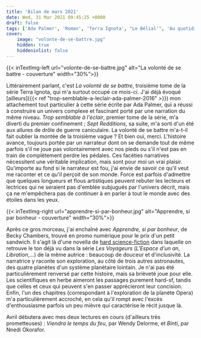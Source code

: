 ```yaml
---
title: 'Bilan de mars 2021'
date: Wed, 31 Mar 2021 09:45:25 +0000
draft: false
tags: ['Ada Palmer', 'Roman', 'Terra Ignota', "Le Bélial'", 'Au quotidien', 'Becky Chambers', 'Novella', "L'Atalante", 'SFFF']
cover: 
    image: "volonte-de-se-battre.jpg"
    hidden: true
    hiddeninlist: false
---
```


{{< inTextImg-left url="volonte-de-se-battre.jpg" alt="La volonté de se battre - couverture" width="30%">}} 

Littérairement parlant, c'est _La volonté de se battre_, troisième tome de la série Terra Ignota, qui m'a surtout occupé ce mois-ci. J'ai déjà évoqué [ailleurs]({{< ref "trop-semblable-a-leclair-ada-palmer-2016" >}}) mon attachement tout particulier à cette série écrite par Ada Palmer, qui a réussi à construire un univers complexe et fascinant porté par une narration du même niveau. _Trop semblable à l'éclair_, premier tome de la série, m'a diverti du premier confinement ; _Sept Redditions_, sa suite, m'a sorti d'un été aux allures de drôle de guerre caniculaire. La volonté de se battre m'a-t-il fait oublier la montée de la troisième vague ? Et bien oui, merci. L'histoire avance, toujours portée par un narrateur dont on se demande tout de même parfois s'il ne joue pas volontairement avec nos pieds ou s'il n'est pas en train de complètement perdre les pédales. Ces facéties narratives nécessitent une véritable implication, mais sont pour moi un vrai plaisir. Qu'importe au fond si le narrateur est fou, j'ai envie de savoir ce qu'il veut me raconter et ce qu'il perçoit de son monde. Force est parfois d'admettre que quelques longueurs et flous artistiques peuvent rebuter les lecteurs et lectrices qui ne seraient pas d'emblée subjugués par l'univers décrit, mais ça ne m'empêchera pas de continuer à en parler à tout le monde avec des étoiles dans les yeux.

{{< inTextImg-right url="apprendre-si-par-bonheur.jpg" alt="Apprendre, si par bonheur - couverture" width="30%">}} 

Après ce gros morceau, j'ai enchaîné avec _Apprendre, si par bonheur_, de Becky Chambers, trouvé en promo numérique pour le prix d'un petit sandwich. Il s'agit là d'une novella de [hard science-fiction](https://fr.wikipedia.org/wiki/Hard_science-fiction) dans laquelle on retrouve le ton déjà vu dans la série _Les Voyageurs_ (_L'Espace d'un an_, _Libration_,...) de la même autrice : beaucoup de douceur et d'inclusivité. La narratrice y raconte son exploration, au côté de trois autres astronautes, des quatre planètes d'un système planétaire lointain. Je n'ai pas été particulièrement renversé par cette histoire, mais sa brièveté joue pour elle. Les scientifiques en herbe aimeront les passages purement hard-sf, tandis que celles et ceux qui peuvent s'en passer apprécieront leur concision. Enfin, l'un des chapitres (correspondant à l'exploration de la planète Opera) m'a particulièrement accroché, en cela qu'il rompt avec l'excès d'enthousiasme parfois un peu mièvre qui caractérise le récit jusque là.

Avril débutera avec mes deux lectures en cours (d'ailleurs très prometteuses) : _Viendra le temps du feu_, par Wendy Delorme, et _Binti_, par Nnedi Okorafor.